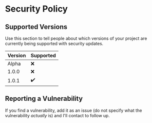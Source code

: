 # Security Policy

## Supported Versions

Use this section to tell people about which versions of your project are
currently being supported with security updates.

| Version | Supported          |
| ------- | ------------------ |
| Alpha   | :x:                |
| 1.0.0   | :x:                |
| 1.0.1   | :heavy_check_mark: |

## Reporting a Vulnerability

If you find a vulnerability, add it as an issue (do not specify what the vulnerability *actually* is) and I'll contact to follow up.
